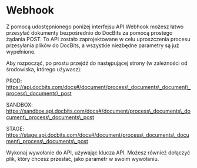 # Webhook

Z pomocą udostępnionego poniżej interfejsu API Webhook możesz łatwo przesyłać dokumenty bezpośrednio do DocBits za pomocą prostego żądania POST. To API zostało zaprojektowane w celu uproszczenia procesu przesyłania plików do DocBits, a wszystkie niezbędne parametry są już wypełnione.

Aby rozpocząć, po prostu przejdź do następującej strony (w zależności od środowiska, którego używasz):

PROD: https://api.docbits.com/docs#/document/process\_documents\_document\_process\_documents\_post

SANDBOX: https://sandbox.api.docbits.com/docs#/document/process\_documents\_document\_process\_documents\_post

STAGE: https://stage.api.docbits.com/docs#/document/process\_documents\_document\_process\_documents\_post

Wykonaj wywołanie do API, używając klucza API. Możesz również dołączyć plik, który chcesz przesłać, jako parametr w swoim wywołaniu.
